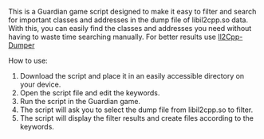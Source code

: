 This is a Guardian game script designed to make it easy to filter and search for important classes and addresses in the dump file of libil2cpp.so data. With this, you can easily find the classes and addresses you need without having to waste time searching manually. For better results use [Il2Cpp-Dumper](https://github.com/Dapz123/Il2CppDumper-Zygisk.git)

How to use:
1. Download the script and place it in an easily accessible directory on your device.
2. Open the script file and edit the keywords.
3. Run the script in the Guardian game.
4. The script will ask you to select the dump file from libil2cpp.so to filter.
7. The script will display the filter results and create files according to the keywords.